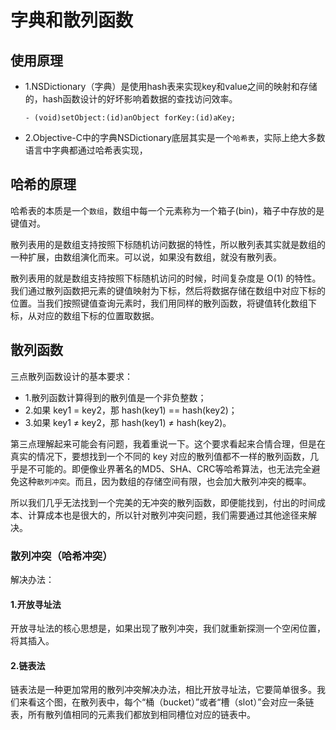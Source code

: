 # 字典和散列函数

## 使用原理

* 1.NSDictionary（字典）是使用hash表来实现key和value之间的映射和存储的，hash函数设计的好坏影响着数据的查找访问效率。

      - (void)setObject:(id)anObject forKey:(id)aKey;

* 2.Objective-C中的字典NSDictionary底层其实是一个`哈希表`，实际上绝大多数语言中字典都通过哈希表实现，

## 哈希的原理

哈希表的本质是一个`数组`，数组中每一个元素称为一个箱子(bin)，箱子中存放的是键值对。

散列表用的是数组支持按照下标随机访问数据的特性，所以散列表其实就是数组的一种扩展，由数组演化而来。可以说，如果没有数组，就没有散列表。

散列表用的就是数组支持按照下标随机访问的时候，时间复杂度是 O(1) 的特性。我们通过散列函数把元素的键值映射为下标，然后将数据存储在数组中对应下标的位置。当我们按照键值查询元素时，我们用同样的散列函数，将键值转化数组下标，从对应的数组下标的位置取数据。

## 散列函数

三点散列函数设计的基本要求：

* 1.散列函数计算得到的散列值是一个非负整数；
* 2.如果 key1 = key2，那 hash(key1) == hash(key2)；
* 3.如果 key1 ≠ key2，那 hash(key1) ≠ hash(key2)。

第三点理解起来可能会有问题，我着重说一下。这个要求看起来合情合理，但是在真实的情况下，要想找到一个不同的 key 对应的散列值都不一样的散列函数，几乎是不可能的。即便像业界著名的MD5、SHA、CRC等哈希算法，也无法完全避免这种`散列冲突`。而且，因为数组的存储空间有限，也会加大散列冲突的概率。

所以我们几乎无法找到一个完美的无冲突的散列函数，即便能找到，付出的时间成本、计算成本也是很大的，所以针对散列冲突问题，我们需要通过其他途径来解决。

### 散列冲突（哈希冲突）

解决办法：

#### 1.开放寻址法

开放寻址法的核心思想是，如果出现了散列冲突，我们就重新探测一个空闲位置，将其插入。

#### 2.链表法

链表法是一种更加常用的散列冲突解决办法，相比开放寻址法，它要简单很多。我们来看这个图，在散列表中，每个“桶（bucket）”或者“槽（slot）”会对应一条链表，所有散列值相同的元素我们都放到相同槽位对应的链表中。
